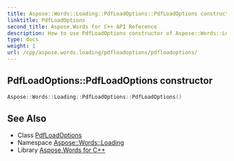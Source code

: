 ```yaml
---
title: Aspose::Words::Loading::PdfLoadOptions::PdfLoadOptions constructor
linktitle: PdfLoadOptions
second_title: Aspose.Words for C++ API Reference
description: How to use PdfLoadOptions constructor of Aspose::Words::Loading::PdfLoadOptions class in C++.
type: docs
weight: 1
url: /cpp/aspose.words.loading/pdfloadoptions/pdfloadoptions/
---
```

## PdfLoadOptions::PdfLoadOptions constructor




```cpp
Aspose::Words::Loading::PdfLoadOptions::PdfLoadOptions()
```

## See Also

* Class [PdfLoadOptions](../)
* Namespace [Aspose::Words::Loading](../../)
* Library [Aspose.Words for C++](../../../)
